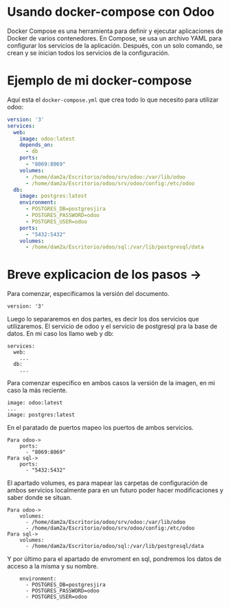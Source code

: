 # Usando docker-compose con Odoo

Docker Compose es una herramienta para definir y ejecutar aplicaciones de Docker de varios contenedores. 
En Compose, se usa un archivo YAML para configurar los servicios de la aplicación. Después, con un solo 
comando, se crean y se inician todos los servicios de la configuración.

# Ejemplo de mi docker-compose


Aquí esta el `docker-compose.yml` que crea todo lo que necesito para utilizar odoo:

```yaml
version: '3'
services:
  web:
    image: odoo:latest
    depends_on:
      - db
    ports:
      - "8069:8069"
    volumes:
      - /home/dam2a/Escritorio/odoo/srv/odoo:/var/lib/odoo
      - /home/dam2a/Escritorio/odoo/srv/odoo/config:/etc/odoo
  db:
    image: postgres:latest
    environment:
      - POSTGRES_DB=postgresjira
      - POSTGRES_PASSWORD=odoo
      - POSTGRES_USER=odoo
    ports:
      - "5432:5432"
    volumes:
      - /home/dam2a/Escritorio/odoo/sql:/var/lib/postgresql/data

```

# Breve explicacion de los pasos -> 

Para comenzar, especificamos la versión del documento.

```
version: '3'
```

Luego lo separaremos en dos partes, es decir los dos servicios que utilizaremos.
El servicio de odoo y el servicio de postgresql pra la base de datos.
En mi caso los llamo web y db:

```
services:
  web:
    ...
  db:
    ...
```

Para comenzar especifico en ambos casos la versión de la imagen, en mi caso la más reciente.

```
image: odoo:latest
...
image: postgres:latest

```

En el paratado de puertos mapeo los puertos de ambos servicios.

```
Para odoo->
    ports:
      - "8069:8069"
Para sql->
    ports:
      - "5432:5432"
```

El apartado volumes, es para mapear las carpetas de configuración de ambos servicios localmente
para en un futuro poder hacer modificaciones y saber donde se situan.

```
Para odoo->
    volumes:
      - /home/dam2a/Escritorio/odoo/srv/odoo:/var/lib/odoo
      - /home/dam2a/Escritorio/odoo/srv/odoo/config:/etc/odoo
Para sql->
    volumes:
      - /home/dam2a/Escritorio/odoo/sql:/var/lib/postgresql/data
```

Y por último para el apartado de envroment en sql, pondremos los datos de acceso a la misma y su nombre.

```
    environment:
      - POSTGRES_DB=postgresjira
      - POSTGRES_PASSWORD=odoo
      - POSTGRES_USER=odoo
```